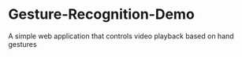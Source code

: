 # Gesture-Recognition-Demo
A simple web application that controls video playback based on hand gestures
